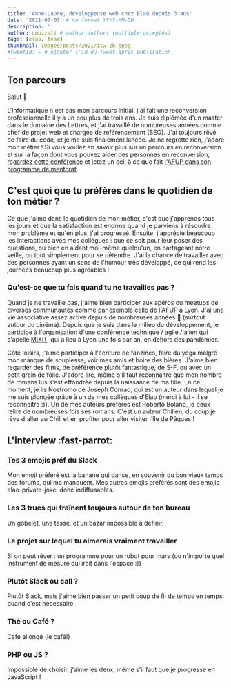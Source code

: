 ```yaml
---
title: 'Anne-Laure, développeuse web chez Elao depuis 3 ans'
date: '2021-07-03' # Au format YYYY-MM-DD
description: ''
author: cmozzati # author|authors (multiple acceptés)
tags: [elao, team]
thumbnail: images/posts/2021/itw-2b.jpeg
#tweetId: ~ # Ajouter l'id du Tweet après publication.
---
```


## Ton parcours

Salut 👋

L'informatique n'est pas mon parcours initial, j'ai fait une reconversion professionnelle il y a un peu plus de trois ans. Je suis diplômée d'un master dans le domaine des Lettres, et j'ai travaillé de nombreuses années comme chef de projet web et chargée de référencement (SEO). J'ai toujours rêvé de faire du code, et je me suis finalement lancée. Je ne regrette rien, j'adore mon métier ! Si vous voulez en savoir plus sur un parcours en reconversion et sur la façon dont vous pouvez aider des personnes en reconversion, [regardez cette conférence](https://www.youtube.com/watch?v=gW_TJ7kAu78&ab_channel=AFUPPHP) et jetez un oeil à ce que fait [l'AFUP dans son programme de mentorat](https://afup.org/p/1038-programme-mentorat). 

## C'est quoi que tu préfères dans le quotidien de ton métier ?

Ce que j'aime dans le quotidien de mon métier, c'est que j'apprends tous les jours et que la satisfaction est énorme quand je parviens à résoudre mon problème et qu'en plus, j'ai progressé.
Ensuite, j'apprécie beaucoup les interactions avec mes collègues : que ce soit pour leur poser des questions, ou bien en aidant moi-même quelqu'un, en partageant notre veille, ou tout simplement pour se détendre. J'ai la chance de travailler avec des personnes ayant un sens de l'humour très développé, ce qui rend les journées beaucoup plus agréables !

### Qu'est-ce que tu fais quand tu ne travailles pas ?

Quand je ne travaille pas, j'aime bien participer aux apéros ou meetups de diverses communautés comme par exemple celle de l'AFUP à Lyon. J'ai une vie associative assez active depuis de nombreuses années 👵 (surtout autour du cinéma). Depuis que je suis dans le milieu du développement, je participe à l'organisation d'une conférence technique / agile / alien qui s'apelle [MiXiT](https://mixitconf.org/), qui a lieu à Lyon une fois par an, en dehors des pandémies. 

Côté loisirs, j'aime participer à l'écriture de fanzines, faire du yoga malgré mon manque de souplesse, voir mes amis et boire des bières. J'aime bien regarder des films, de préférence plutôt fantastique, de S-F, ou avec un petit grain de folie. J'adore lire, même s'il faut reconnaître que mon nombre de romans lus s'est effondrée depuis la naissance de ma fille. En ce moment, je lis Nostromo de Joseph Conrad, qui est un auteur dans lequel je me suis plongée grâce à un de mes collègues d'Elao (merci à lui - il se reconnaitra :)). Un de mes auteurs préférés est Roberto Bolaño, je peux relire de nombreuses fois ses romans. C'est un auteur Chilien, du coup je rêve d'aller au Chili et en profiter pour aller visiter l'île de Pâques ! 

## L'interview :fast-parrot: 

### Tes 3 emojis préf du Slack
Mon emoji préféré est la banane qui danse, en souvenir du bon vieux temps des forums, qui me manquent. Mes autres emojis préférés sont des emojis elao-private-joke, donc indiffusables. 

### Les 3 trucs qui traînent toujours autour de ton bureau

Un gobelet, une tasse, et un bazar impossible à définir. 

### Le projet sur lequel tu aimerais vraiment travailler

Si on peut rêver : un programme pour un robot pour mars (ou n'importe quel instrument de mesure qui irait dans l'espace :))

### Plutôt Slack ou call ?

Plutôt Slack, mais j'aime bien passer un petit coup de fil de temps en temps, quand c'est nécessaire. 

### Thé ou Café ?

Café allongé (le café!)

### PHP ou JS ?

Impossible de choisir, j'aime les deux, même s'il faut que je progresse en JavaScript !
